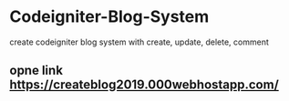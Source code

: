 # Codeigniter-Blog-System
create codeigniter blog system with create, update, delete, comment

## opne link https://createblog2019.000webhostapp.com/
